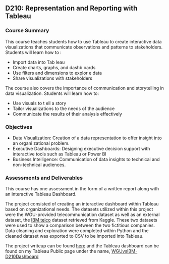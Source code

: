 ## D210: Representation and Reporting with Tableau

### Course Summary
 
This course teaches students how to use Tableau to create interactive data visualizations that communicate observations and patterns to stakeholders. Students will learn how to :

- Import data into Tab leau
- Create charts, graphs, and dashb oards
- Use filters and dimensions to explor e data
- Share visualizations with stakeholders

The course also covers the importance of communication and storytelling in data visualization. Students will learn  how to:

- Use visuals to t ell a story
- Tailor visualizations to the needs of  the audience
- Communicate the results of their analysis effectively

 ### Objectives

- Data Visualization: Creation of a data representation to offer insight into an organi zational problem.
- Executive Dashboards: Designing executive decision support with interactive tools such as Tableau or Power BI
- Business Intelligence: Communication of data insights to technical and non-technical audiences.

### Assessments and Deliverables

This course has one assessment in the form of a written report along with an interactive Tableau Dashboard.

The project consisted of creating an interactive dashboard within Tableau based on organizational needs. The datasets utilized within this project were the WGU-provided telecommunication dataset as well as an external dataset, the [IBM telco](https://www.kaggle.com/datasets/yeanzc/telcocustomer-churn-ibm-dataset?resource=download) dataset retrieved from Kaggle. These two datasets were used to show a comparison between the two fictitious companies. Data cleaning and exploration were completed within Python and the cleaned dataset was exported to CSV to be imported into Tableau.

The project writeup can be found [here](https://github.com/alexaryanfisher/Portfolio_WGU/blob/master/D210/D210Task1.pdf) and the Tableau dashboard can be found on my Tableau Public page under the name, [WGUvsIBM-D210Dashboard](https://public.tableau.com/app/profile/alexa.fisher/viz/WGU.vsIBM-D210Dashboard/WGUvsIBM)
